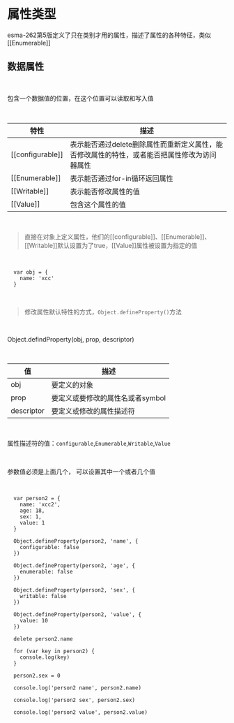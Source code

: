 # 属性类型

esma-262第5版定义了只在类别才用的属性，描述了属性的各种特征，类似[[Enumerable]]

## 数据属性

<br/>

包含一个数据值的位置，在这个位置可以读取和写入值

<br/>

| 特性 | 描述 |
| - | - | 
| [[configurable]] | 表示能否通过delete删除属性而重新定义属性，能否修改属性的特性，或者能否把属性修改为访问器属性 |
| [[Enumerable]] | 表示能否通过for-in循环返回属性 |
| [[Writable]] | 表示能否修改属性的值 |
| [[Value]] | 包含这个属性的值 |

<br/>

> 直接在对象上定义属性，他们的[[configurable]]、[[Enumerable]]、[[Writable]]默认设置为了true，[[Value]]属性被设置为指定的值

<br/>

```
  var obj = {
    name: 'xcc'
  }
```

<br/>

> 修改属性默认特性的方式，`Object.defineProperty()`方法

<br/>

Object.defindProperty(obj, prop, descriptor)

<br/>

| 值 | 描述 |
| - | - |
| obj | 要定义的对象 |
| prop | 要定义或要修改的属性名或者symbol |
| descriptor | 要定义或修改的属性描述符 |

<br/>

属性描述符的值：`configurable`,`Enumerable`,`Writable`,`Value`

<br/>

参数值必须是上面几个， 可以设置其中一个或者几个值

<br/>

```
  var person2 = {
    name: 'xcc2',
    age: 18,
    sex: 1,
    value: 1
  }

  Object.defineProperty(person2, 'name', {
    configurable: false
  })

  Object.defineProperty(person2, 'age', {
    enumerable: false
  })

  Object.defineProperty(person2, 'sex', {
    writable: false
  })

  Object.defineProperty(person2, 'value', {
    value: 10
  })

  delete person2.name

  for (var key in person2) {
    console.log(key)
  }

  person2.sex = 0

  console.log('person2 name', person2.name)

  console.log('person2 sex', person2.sex)

  console.log('person2 value', person2.value)
```




